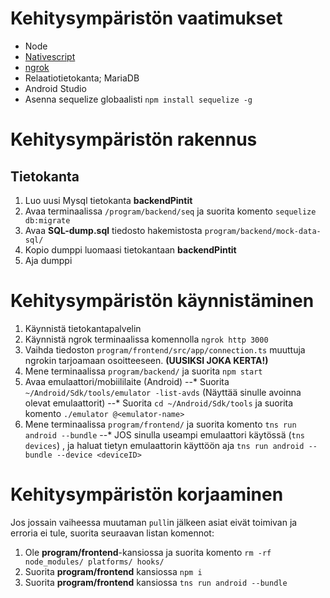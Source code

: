 # Kehitysympäristön vaatimukset

- Node
- [Nativescript](https://docs.nativescript.org/start/quick-setup)
- [ngrok](https://ngrok.com/)
- Relaatiotietokanta; MariaDB
- Android Studio
- Asenna sequelize globaalisti `npm install sequelize -g`

# Kehitysympäristön rakennus

## Tietokanta
1. Luo uusi Mysql tietokanta **backendPintit**
2. Avaa terminaalissa `/program/backend/seq` ja suorita komento `sequelize db:migrate`
3. Avaa **SQL-dump.sql** tiedosto hakemistosta `program/backend/mock-data-sql/`
4. Kopio dumppi luomaasi tietokantaan **backendPintit**
5. Aja dumppi

# Kehitysympäristön käynnistäminen
1. Käynnistä tietokantapalvelin
2. Käynnistä ngrok terminaalissa komennolla `ngrok http 3000`
3. Vaihda tiedoston `program/frontend/src/app/connection.ts` muuttuja ngrokin tarjoamaan osoitteeseen. **(UUSIKSI JOKA KERTA!)**
4. Mene terminaalissa `program/backend/` ja suorita `npm start`
5. Avaa emulaattori/mobiililaite (Android)
--* Suorita `~/Android/Sdk/tools/emulator -list-avds` (Näyttää sinulle avoinna olevat emulaattorit)
--* Suorita `cd ~/Android/Sdk/tools` ja suorita komento `./emulator @<emulator-name>`
6. Mene terminaalissa `program/frontend/` ja suorita komento `tns run android --bundle`
--* JOS sinulla useampi emulaattori käytössä (`tns devices`) , ja haluat tietyn emulaattorin käyttöön aja `tns run android --bundle --device <deviceID>`

# Kehitysympäristön korjaaminen
Jos jossain vaiheessa muutaman `pull`in jälkeen asiat eivät toimivan ja erroria ei tule, suorita seuraavan listan komennot:

1. Ole **program/frontend**-kansiossa ja suorita komento `rm -rf node_modules/ platforms/ hooks/`
2. Suorita **program/frontend** kansiossa `npm i`
3. Suorita **program/frontend** kansiossa `tns run android --bundle`
